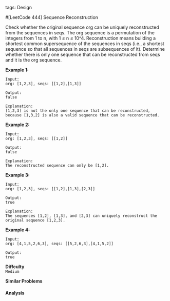 tags: Design

#[LeetCode 444] Sequence Reconstruction

Check whether the original sequence org can be uniquely reconstructed from the sequences in seqs. 
The org sequence is a permutation of the integers from 1 to n, with 1 ≤ n ≤ 10^4. 
Reconstruction means building a shortest common supersequence of the sequences in seqs 
(i.e., a shortest sequence so that all sequences in seqs are subsequences of it). 
Determine whether there is only one sequence that can be reconstructed from seqs and it is the org sequence.

**Example 1:**

    Input:
    org: [1,2,3], seqs: [[1,2],[1,3]]

    Output:
    false

    Explanation:
    [1,2,3] is not the only one sequence that can be reconstructed, because [1,3,2] is also a valid sequence that can be reconstructed.


**Example 2:**

    Input:  
    org: [1,2,3], seqs: [[1,2]]

    Output:  
    false

    Explanation:
    The reconstructed sequence can only be [1,2].

**Example 3:**

    Input:
    org: [1,2,3], seqs: [[1,2],[1,3],[2,3]]
    
    Output:
    true
    
    Explanation:
    The sequences [1,2], [1,3], and [2,3] can uniquely reconstruct the original sequence [1,2,3].

**Example 4:**

    Input:
    org: [4,1,5,2,6,3], seqs: [[5,2,6,3],[4,1,5,2]]
    
    Output:
    true


**Diffculty**  
`Medium`

**Similar Problems**  


#### Analysis


